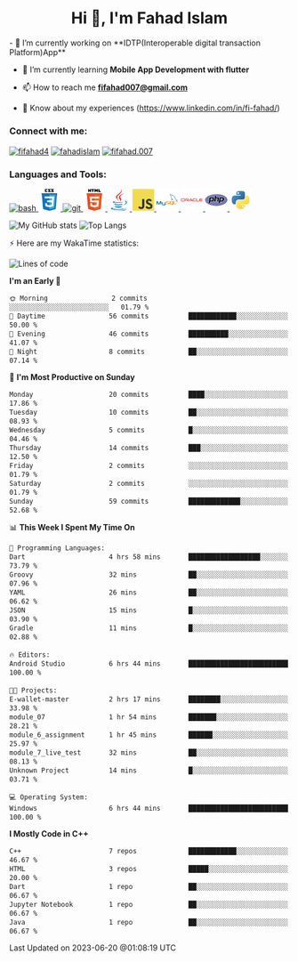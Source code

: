 <h1 align="center">Hi 👋, I'm Fahad Islam</h1>
- 🔭 I’m currently working on **IDTP(Interoperable digital transaction Platform)App**

- 🌱 I’m currently learning **Mobile App Development with flutter**

- 📫 How to reach me **fifahad007@gmail.com**

- 📄 Know about my experiences (https://www.linkedin.com/in/fi-fahad/)

<h3 align="left">Connect with me:</h3>
<p align="left">
<a href="https://twitter.com/fifahad4" target="blank"><img align="center" src="https://raw.githubusercontent.com/rahuldkjain/github-profile-readme-generator/master/src/images/icons/Social/twitter.svg" alt="fifahad4" height="30" width="40" /></a>
<a href="https://www.linkedin.com/in/fi-fahad/" target="blank"><img align="center" src="https://raw.githubusercontent.com/rahuldkjain/github-profile-readme-generator/master/src/images/icons/Social/linked-in-alt.svg" alt="fahadislam" height="30" width="40" /></a>
<a href="https://fb.com/fifahad.007" target="blank"><img align="center" src="https://raw.githubusercontent.com/rahuldkjain/github-profile-readme-generator/master/src/images/icons/Social/facebook.svg" alt="fifahad.007" height="30" width="40" /></a>
</p>

<h3 align="left">Languages and Tools:</h3>
<p align="left"> <a href="https://www.gnu.org/software/bash/" target="_blank" rel="noreferrer"> <img src="https://www.vectorlogo.zone/logos/gnu_bash/gnu_bash-icon.svg" alt="bash" width="40" height="40"/> </a> <a href="https://www.w3schools.com/css/" target="_blank" rel="noreferrer"> <img src="https://raw.githubusercontent.com/devicons/devicon/master/icons/css3/css3-original-wordmark.svg" alt="css3" width="40" height="40"/> </a> <a href="https://git-scm.com/" target="_blank" rel="noreferrer"> <img src="https://www.vectorlogo.zone/logos/git-scm/git-scm-icon.svg" alt="git" width="40" height="40"/> </a> <a href="https://www.w3.org/html/" target="_blank" rel="noreferrer"> <img src="https://raw.githubusercontent.com/devicons/devicon/master/icons/html5/html5-original-wordmark.svg" alt="html5" width="40" height="40"/> </a> <a href="https://www.java.com" target="_blank" rel="noreferrer"> <img src="https://raw.githubusercontent.com/devicons/devicon/master/icons/java/java-original.svg" alt="java" width="40" height="40"/> </a> <a href="https://developer.mozilla.org/en-US/docs/Web/JavaScript" target="_blank" rel="noreferrer"> <img src="https://raw.githubusercontent.com/devicons/devicon/master/icons/javascript/javascript-original.svg" alt="javascript" width="40" height="40"/> </a> <a href="https://www.mysql.com/" target="_blank" rel="noreferrer"> <img src="https://raw.githubusercontent.com/devicons/devicon/master/icons/mysql/mysql-original-wordmark.svg" alt="mysql" width="40" height="40"/> </a> <a href="https://www.oracle.com/" target="_blank" rel="noreferrer"> <img src="https://raw.githubusercontent.com/devicons/devicon/master/icons/oracle/oracle-original.svg" alt="oracle" width="40" height="40"/> </a> <a href="https://www.php.net" target="_blank" rel="noreferrer"> <img src="https://raw.githubusercontent.com/devicons/devicon/master/icons/php/php-original.svg" alt="php" width="40" height="40"/> </a> <a href="https://www.python.org" target="_blank" rel="noreferrer"> <img src="https://raw.githubusercontent.com/devicons/devicon/master/icons/python/python-original.svg" alt="python" width="40" height="40"/> </a> </p>

![My GitHub stats](https://github-readme-stats.vercel.app/api?username=Fahaddada47&show_icons=true&theme=radical)
![Top Langs](https://github-readme-stats.vercel.app/api/top-langs/?username=Fahaddada47&layout=donut)


⚡ Here are my WakaTime statistics:

<!--START_SECTION:waka-->
![Lines of code](https://img.shields.io/badge/From%20Hello%20World%20I%27ve%20Written-160.2%20thousand%20lines%20of%20code-blue)

**I'm an Early 🐤** 

```text
🌞 Morning                2 commits           ░░░░░░░░░░░░░░░░░░░░░░░░░   01.79 % 
🌆 Daytime                56 commits          ████████████░░░░░░░░░░░░░   50.00 % 
🌃 Evening                46 commits          ██████████░░░░░░░░░░░░░░░   41.07 % 
🌙 Night                  8 commits           ██░░░░░░░░░░░░░░░░░░░░░░░   07.14 % 
```
📅 **I'm Most Productive on Sunday** 

```text
Monday                   20 commits          ████░░░░░░░░░░░░░░░░░░░░░   17.86 % 
Tuesday                  10 commits          ██░░░░░░░░░░░░░░░░░░░░░░░   08.93 % 
Wednesday                5 commits           █░░░░░░░░░░░░░░░░░░░░░░░░   04.46 % 
Thursday                 14 commits          ███░░░░░░░░░░░░░░░░░░░░░░   12.50 % 
Friday                   2 commits           ░░░░░░░░░░░░░░░░░░░░░░░░░   01.79 % 
Saturday                 2 commits           ░░░░░░░░░░░░░░░░░░░░░░░░░   01.79 % 
Sunday                   59 commits          █████████████░░░░░░░░░░░░   52.68 % 
```


📊 **This Week I Spent My Time On** 

```text
💬 Programming Languages: 
Dart                     4 hrs 58 mins       ██████████████████░░░░░░░   73.79 % 
Groovy                   32 mins             ██░░░░░░░░░░░░░░░░░░░░░░░   07.96 % 
YAML                     26 mins             ██░░░░░░░░░░░░░░░░░░░░░░░   06.62 % 
JSON                     15 mins             █░░░░░░░░░░░░░░░░░░░░░░░░   03.90 % 
Gradle                   11 mins             █░░░░░░░░░░░░░░░░░░░░░░░░   02.88 % 

🔥 Editors: 
Android Studio           6 hrs 44 mins       █████████████████████████   100.00 % 

🐱‍💻 Projects: 
E-wallet-master          2 hrs 17 mins       ████████░░░░░░░░░░░░░░░░░   33.98 % 
module_07                1 hr 54 mins        ███████░░░░░░░░░░░░░░░░░░   28.21 % 
module_6_assignment      1 hr 45 mins        ██████░░░░░░░░░░░░░░░░░░░   25.97 % 
module_7_live_test       32 mins             ██░░░░░░░░░░░░░░░░░░░░░░░   08.13 % 
Unknown Project          14 mins             █░░░░░░░░░░░░░░░░░░░░░░░░   03.71 % 

💻 Operating System: 
Windows                  6 hrs 44 mins       █████████████████████████   100.00 % 
```

**I Mostly Code in C++** 

```text
C++                      7 repos             ████████████░░░░░░░░░░░░░   46.67 % 
HTML                     3 repos             █████░░░░░░░░░░░░░░░░░░░░   20.00 % 
Dart                     1 repo              ██░░░░░░░░░░░░░░░░░░░░░░░   06.67 % 
Jupyter Notebook         1 repo              ██░░░░░░░░░░░░░░░░░░░░░░░   06.67 % 
Java                     1 repo              ██░░░░░░░░░░░░░░░░░░░░░░░   06.67 % 
```




 Last Updated on 2023-06-20 @01:08:19 UTC
<!--END_SECTION:waka-->


